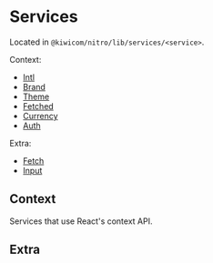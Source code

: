 # Services

Located in `@kiwicom/nitro/lib/services/<service>`.

Context:
* [Intl](#intl)
* [Brand](#brand)
* [Theme](#theme)
* [Fetched](#fetched)
* [Currency](#currency)
* [Auth](#auth)

Extra:
* [Fetch](#fetch)
* [Input](#input)

## Context

Services that use React's context API.

## Extra
